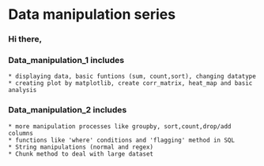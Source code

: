 # Data manipulation series
### Hi there,
### Data_manipulation_1 includes
    * displaying data, basic funtions (sum, count,sort), changing datatype
    * creating plot by matplotlib, create corr_matrix, heat_map and basic analysis
### Data_manipulation_2 includes
    * more manipulation processes like groupby, sort,count,drop/add columns
    * functions like 'where' conditions and 'flagging' method in SQL
    * String manipulations (normal and regex)
    * Chunk method to deal with large dataset
